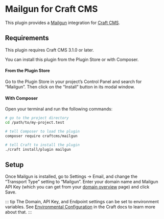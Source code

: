 # Mailgun for Craft CMS

This plugin provides a [Mailgun](http://www.mailgun.com/) integration for [Craft CMS](https://craftcms.com/).

## Requirements

This plugin requires Craft CMS 3.1.0 or later.

You can install this plugin from the Plugin Store or with Composer.

#### From the Plugin Store

Go to the Plugin Store in your project’s Control Panel and search for “Mailgun”. Then click on the “Install” button in its modal window.

#### With Composer

Open your terminal and run the following commands:

```bash
# go to the project directory
cd /path/to/my-project.test

# tell Composer to load the plugin
composer require craftcms/mailgun

# tell Craft to install the plugin
./craft install/plugin mailgun
```

## Setup

Once Mailgun is installed, go to Settings → Email, and change the “Transport Type” setting to “Mailgun”. Enter your domain name and Mailgun API Key (which you can get from your [domain overview](https://mailgun.com/app/domains) page) and click Save.

::: tip
The Domain, API Key, and Endpoint settings can be set to environment variables. See [Environmental Configuration](https://docs.craftcms.com/v3/config/environments.html) in the Craft docs to learn more about that.
:::
